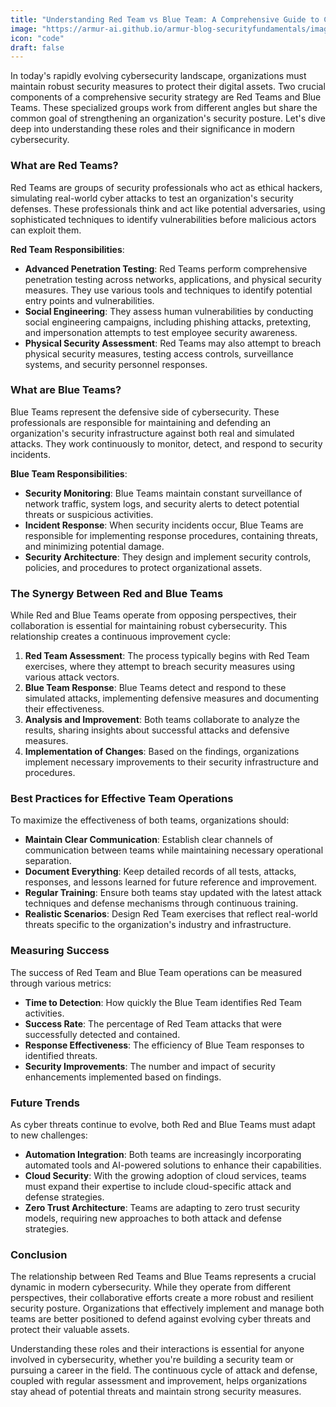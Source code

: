 ```yaml
---
title: "Understanding Red Team vs Blue Team: A Comprehensive Guide to Cybersecurity Defense Roles"
image: "https://armur-ai.github.io/armur-blog-securityfundamentals/images/1.avif"
icon: "code"
draft: false
---
```


In today's rapidly evolving cybersecurity landscape, organizations must maintain robust security measures to protect their digital assets. Two crucial components of a comprehensive security strategy are Red Teams and Blue Teams. These specialized groups work from different angles but share the common goal of strengthening an organization's security posture. Let's dive deep into understanding these roles and their significance in modern cybersecurity.

### What are Red Teams?

Red Teams are groups of security professionals who act as ethical hackers, simulating real-world cyber attacks to test an organization's security defenses. These professionals think and act like potential adversaries, using sophisticated techniques to identify vulnerabilities before malicious actors can exploit them.

**Red Team Responsibilities**:
- **Advanced Penetration Testing**: Red Teams perform comprehensive penetration testing across networks, applications, and physical security measures. They use various tools and techniques to identify potential entry points and vulnerabilities.
- **Social Engineering**: They assess human vulnerabilities by conducting social engineering campaigns, including phishing attacks, pretexting, and impersonation attempts to test employee security awareness.
- **Physical Security Assessment**: Red Teams may also attempt to breach physical security measures, testing access controls, surveillance systems, and security personnel responses.

### What are Blue Teams?

Blue Teams represent the defensive side of cybersecurity. These professionals are responsible for maintaining and defending an organization's security infrastructure against both real and simulated attacks. They work continuously to monitor, detect, and respond to security incidents.

**Blue Team Responsibilities**:
- **Security Monitoring**: Blue Teams maintain constant surveillance of network traffic, system logs, and security alerts to detect potential threats or suspicious activities.
- **Incident Response**: When security incidents occur, Blue Teams are responsible for implementing response procedures, containing threats, and minimizing potential damage.
- **Security Architecture**: They design and implement security controls, policies, and procedures to protect organizational assets.

### The Synergy Between Red and Blue Teams

While Red and Blue Teams operate from opposing perspectives, their collaboration is essential for maintaining robust cybersecurity. This relationship creates a continuous improvement cycle:

1. **Red Team Assessment**: The process typically begins with Red Team exercises, where they attempt to breach security measures using various attack vectors.
2. **Blue Team Response**: Blue Teams detect and respond to these simulated attacks, implementing defensive measures and documenting their effectiveness.
3. **Analysis and Improvement**: Both teams collaborate to analyze the results, sharing insights about successful attacks and defensive measures.
4. **Implementation of Changes**: Based on the findings, organizations implement necessary improvements to their security infrastructure and procedures.

### Best Practices for Effective Team Operations

To maximize the effectiveness of both teams, organizations should:

- **Maintain Clear Communication**: Establish clear channels of communication between teams while maintaining necessary operational separation.
- **Document Everything**: Keep detailed records of all tests, attacks, responses, and lessons learned for future reference and improvement.
- **Regular Training**: Ensure both teams stay updated with the latest attack techniques and defense mechanisms through continuous training.
- **Realistic Scenarios**: Design Red Team exercises that reflect real-world threats specific to the organization's industry and infrastructure.

### Measuring Success

The success of Red Team and Blue Team operations can be measured through various metrics:

- **Time to Detection**: How quickly the Blue Team identifies Red Team activities.
- **Success Rate**: The percentage of Red Team attacks that were successfully detected and contained.
- **Response Effectiveness**: The efficiency of Blue Team responses to identified threats.
- **Security Improvements**: The number and impact of security enhancements implemented based on findings.

### Future Trends

As cyber threats continue to evolve, both Red and Blue Teams must adapt to new challenges:

- **Automation Integration**: Both teams are increasingly incorporating automated tools and AI-powered solutions to enhance their capabilities.
- **Cloud Security**: With the growing adoption of cloud services, teams must expand their expertise to include cloud-specific attack and defense strategies.
- **Zero Trust Architecture**: Teams are adapting to zero trust security models, requiring new approaches to both attack and defense strategies.

### Conclusion

The relationship between Red Teams and Blue Teams represents a crucial dynamic in modern cybersecurity. While they operate from different perspectives, their collaborative efforts create a more robust and resilient security posture. Organizations that effectively implement and manage both teams are better positioned to defend against evolving cyber threats and protect their valuable assets.

Understanding these roles and their interactions is essential for anyone involved in cybersecurity, whether you're building a security team or pursuing a career in the field. The continuous cycle of attack and defense, coupled with regular assessment and improvement, helps organizations stay ahead of potential threats and maintain strong security measures.